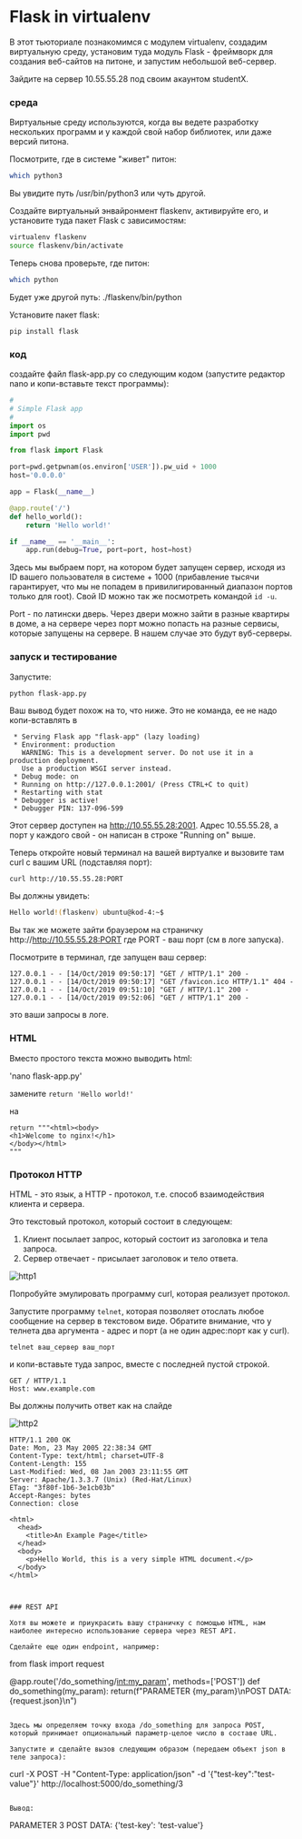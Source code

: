 # Flask in virtualenv

В этот тьюториале познакомимся с модулем virtualenv, создадим виртуальную среду, установим туда модуль Flask - фреймворк для создания веб-сайтов на питоне, и запустим небольшой веб-сервер.

Зайдите на сервер 10.55.55.28 под своим акаунтом studentX.

### среда

Виртуальные среду используются, когда вы ведете разработку нескольких программ и у каждой свой набор библиотек, или даже версий питона.

Посмотрите, где в системе "живет" питон:

```bash
which python3
```

Вы увидите путь /usr/bin/python3 или чуть другой.

Создайте виртуальный энвайронмент flaskenv, активируйте его, и установите туда пакет Flask c зависимостям:

```bash
virtualenv flaskenv
source flaskenv/bin/activate
```

Теперь снова проверьте, где питон:


```bash
which python
```

Будет уже другой путь: ./flaskenv/bin/python


Установите пакет flask:

```
pip install flask
```

### код

создайте файл flask-app.py со следующим кодом (запустите редактор nano и копи-вставьте текст программы):

```python
#
# Simple Flask app
#
import os
import pwd

from flask import Flask

port=pwd.getpwnam(os.environ['USER']).pw_uid + 1000
host='0.0.0.0'

app = Flask(__name__)

@app.route('/')
def hello_world():
    return 'Hello world!'

if __name__ == '__main__':
    app.run(debug=True, port=port, host=host)
```

Здесь мы выбраем порт, на котором будет запущен сервер, исходя из ID вашего пользователя в системе + 1000 (прибавление тысячи гарантирует, что мы не попадем в привилигированный диапазон портов только для root). Свой ID можно так же посмотреть командой `id -u`.

Port - по латински дверь. Через двери можно зайти в разные квартиры в доме, а на сервере через порт можно попасть на разные сервисы, которые запущены на сервере. В нашем случае это будут вуб-серверы.

### запуск и тестирование

Запустите:

```bash
python flask-app.py
```

Ваш вывод будет похож на то, что ниже. Это не команда, ее не надо копи-вставлять в 

```
 * Serving Flask app "flask-app" (lazy loading)
 * Environment: production
   WARNING: This is a development server. Do not use it in a production deployment.
   Use a production WSGI server instead.
 * Debug mode: on
 * Running on http://127.0.0.1:2001/ (Press CTRL+C to quit)
 * Restarting with stat
 * Debugger is active!
 * Debugger PIN: 137-096-599
```

Этот сервер доступен на http://10.55.55.28:2001. Адрес 10.55.55.28, а порт у каждого свой - он написан в строке "Running on" выше.

Теперь откройте новый терминал на вашей виртуалке и вызовите там curl с вашим URL (подставляя порт):

```
curl http://10.55.55.28:PORT
```

Вы должны увидеть:

```bash
Hello world!(flaskenv) ubuntu@kod-4:~$ 
```

Вы так же можете зайти браузером на страничку http://http://10.55.55.28:PORT где PORT - ваш порт (см в логе запуска).

Посмотрите в терминал, где запущен ваш сервер:

```
127.0.0.1 - - [14/Oct/2019 09:50:17] "GET / HTTP/1.1" 200 -
127.0.0.1 - - [14/Oct/2019 09:50:17] "GET /favicon.ico HTTP/1.1" 404 -
127.0.0.1 - - [14/Oct/2019 09:51:10] "GET / HTTP/1.1" 200 -
127.0.0.1 - - [14/Oct/2019 09:52:06] "GET / HTTP/1.1" 200 -
```

это ваши запросы в логе.

### HTML

Вместо простого текста можно выводить html:

'nano flask-app.py'

замените `return 'Hello world!'`

на

```
return """<html><body>
<h1>Welcome to nginx!</h1>
</body></html>
"""
```


### Протокол HTTP

HTML - это язык, а HTTP - протокол, т.е. способ взаимодействия клиента и сервера.

Это текстовый протокол, который состоит в следующем:

1. Клиент посылает запрос, который состоит из заголовка и тела запроса.
1. Сервер отвечает - присылает заголовок и тело ответа.

![http1](../img/4_http_1.jpg)

Попробуйте эмулировать программу curl, которая реализует протокол.

Запустите программу `telnet`, которая позволяет отослать любое сообщение на сервер в текстовом виде. Обратите внимание, что у телнета два аргумента - адрес и порт (а не один адрес:порт как у curl).

`telnet ваш_сервер ваш_порт`


 и копи-вставьте туда запрос, вместе с последней пустой строкой.

```
GET / HTTP/1.1
Host: www.example.com

```

Вы должны получить ответ как на слайде

![http2](../img/4_http_2.jpg)


```
HTTP/1.1 200 OK
Date: Mon, 23 May 2005 22:38:34 GMT
Content-Type: text/html; charset=UTF-8
Content-Length: 155
Last-Modified: Wed, 08 Jan 2003 23:11:55 GMT
Server: Apache/1.3.3.7 (Unix) (Red-Hat/Linux)
ETag: "3f80f-1b6-3e1cb03b"
Accept-Ranges: bytes
Connection: close

<html>
  <head>
    <title>An Example Page</title>
  </head>
  <body>
    <p>Hello World, this is a very simple HTML document.</p>
  </body>
</html>



### REST API

Хотя вы можете и приукрасить вашу страничку с помощью HTML, нам наиболее интересно использование сервера через REST API.

Сделайте еще один endpoint, например:

```
from flask import request

@app.route('/do_something/<int:my_param>', methods=['POST'])
def do_something(my_param):
    return(f"PARAMETER {my_param}\nPOST DATA: {request.json}\n")
```

Здесь мы определяем точку входа /do_something для запроса POST, который принимает опциональный параметр-целое число в составе URL. 

Запустите и сделайте вызов следующим образом (передаем объект json в теле запроса):

```
curl -X POST -H "Content-Type: application/json" -d '{"test-key":"test-value"}' http://localhost:5000/do_something/3
```

Вывод:
```
PARAMETER 3
POST DATA: {'test-key': 'test-value'}
```


